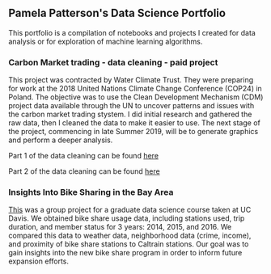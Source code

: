 ## Pamela Patterson's Data Science Portfolio

This portfolio is a compilation of notebooks and projects I created for data analysis or for exploration of machine learning algorithms. 

### Carbon Market trading - data cleaning - paid project
This project was contracted by Water Climate Trust. They were preparing for work at the 2018 United Nations Climate Change Conference (COP24) in Poland. The objective was to use the Clean Development Mechanism (CDM) project data available through the UN to uncover patterns and issues with the carbon market trading stystem. I did initial research and gathered the raw data, then I cleaned the data to make it easier to use. The next stage of the project, commencing in late Summer 2019, will be to generate graphics and perform a deeper analysis. 

Part 1 of the data cleaning can be found [here](https://nbviewer.jupyter.org/github/pamelot317/Carbon-Market/blob/master/CDM-consolidated.ipynb)

Part 2 of the data cleaning can be found [here](https://nbviewer.jupyter.org/github/pamelot317/Carbon-Market/blob/master/CDM-projects.ipynb)

### Insights Into Bike Sharing in the Bay Area
[This](https://nbviewer.jupyter.org/github/pamelot317/SF_bike_share/blob/master/sf_bike_share_project141_to_generate_HTML.ipynb) was a group project for a graduate data science course taken at UC Davis. We obtained bike share usage data, including stations used, trip duration, and member status for 3 years: 2014, 2015, and 2016. We compared this data to weather data, neighborhood data (crime, income), and proximity of bike share stations to Caltrain stations. Our goal was to gain insights into the new bike share program in order to inform future expansion efforts. 



